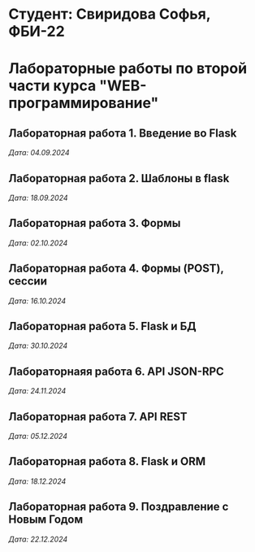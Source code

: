 # Студент: Свиридова Софья, ФБИ-22

# Лабораторные работы по второй части курса "WEB-программирование"

## Лабораторная работа 1. Введение во Flask 

*Дата: 04.09.2024*

## Лабораторная работа 2. Шаблоны в flask

*Дата: 18.09.2024*

## Лабораторная работа 3. Формы

*Дата: 02.10.2024*

## Лабораторная работа 4. Формы (POST), сессии

*Дата: 16.10.2024*

## Лабораторная работа 5. Flask и БД

*Дата: 30.10.2024*

## Лабораторнаяя работа 6. API JSON-RPC

*Дата: 24.11.2024*

## Лабораторная работа 7. API REST

*Дата: 05.12.2024*

## Лабораторная работа 8. Flask и ORM

*Дата: 18.12.2024*

## Лабораторная работа 9. Поздравление с Новым Годом

*Дата: 22.12.2024*